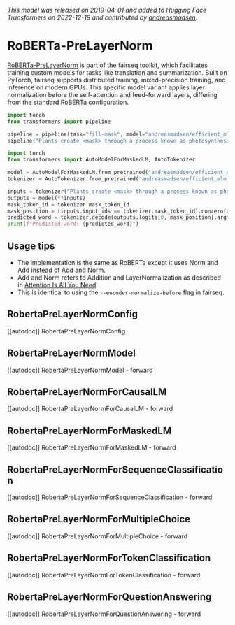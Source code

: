 <!--Copyright 2022 The HuggingFace Team. All rights reserved.

Licensed under the Apache License, Version 2.0 (the "License"); you may not use this file except in compliance with
the License. You may obtain a copy of the License at

http://www.apache.org/licenses/LICENSE-2.0

Unless required by applicable law or agreed to in writing, software distributed under the License is distributed on
an "AS IS" BASIS, WITHOUT WARRANTIES OR CONDITIONS OF ANY KIND, either express or implied. See the License for the
specific language governing permissions and limitations under the License.

⚠️ Note that this file is in Markdown but contain specific syntax for our doc-builder (similar to MDX) that may not be
rendered properly in your Markdown viewer.

-->
*This model was released on 2019-04-01 and added to Hugging Face Transformers on 2022-12-19 and contributed by [andreasmadsen](https://huggingface.co/andreasmadsen).*

# RoBERTa-PreLayerNorm

[RoBERTa-PreLayerNorm](https://huggingface.co/papers/1904.01038) is part of the fairseq toolkit, which facilitates training custom models for tasks like translation and summarization. Built on PyTorch, fairseq supports distributed training, mixed-precision training, and inference on modern GPUs. This specific model variant applies layer normalization before the self-attention and feed-forward layers, differing from the standard RoBERTa configuration.

<hfoptions id="usage">
<hfoption id="Pipeline">

```py
import torch
from transformers import pipeline

pipeline = pipeline(task="fill-mask", model="andreasmadsen/efficient_mlm_m0.40", dtype="auto")
pipeline("Plants create <mask> through a process known as photosynthesis.")
```

</hfoption>
<hfoption id="AutoModel">

```py
import torch
from transformers import AutoModelForMaskedLM, AutoTokenizer

model = AutoModelForMaskedLM.from_pretrained("andreasmadsen/efficient_mlm_m0.40", dtype="auto")
tokenizer = AutoTokenizer.from_pretrained("andreasmadsen/efficient_mlm_m0.40")

inputs = tokenizer("Plants create <mask> through a process known as photosynthesis.", return_tensors="pt")
outputs = model(**inputs)
mask_token_id = tokenizer.mask_token_id
mask_position = (inputs.input_ids == tokenizer.mask_token_id).nonzero(as_tuple=True)[1]
predicted_word = tokenizer.decode(outputs.logits[0, mask_position].argmax(dim=-1))
print(f"Predicted word: {predicted_word}")
```

</hfoption>
</hfoptions>

## Usage tips

- The implementation is the same as RoBERTa except it uses Norm and Add instead of Add and Norm.
- Add and Norm refers to Addition and LayerNormalization as described in [Attention Is All You Need](https://huggingface.co/papers/1706.03762).
- This is identical to using the `--encoder-normalize-before` flag in fairseq.

## RobertaPreLayerNormConfig

[[autodoc]] RobertaPreLayerNormConfig

## RobertaPreLayerNormModel

[[autodoc]] RobertaPreLayerNormModel
    - forward

## RobertaPreLayerNormForCausalLM

[[autodoc]] RobertaPreLayerNormForCausalLM
    - forward

## RobertaPreLayerNormForMaskedLM

[[autodoc]] RobertaPreLayerNormForMaskedLM
    - forward

## RobertaPreLayerNormForSequenceClassification

[[autodoc]] RobertaPreLayerNormForSequenceClassification
    - forward

## RobertaPreLayerNormForMultipleChoice

[[autodoc]] RobertaPreLayerNormForMultipleChoice
    - forward

## RobertaPreLayerNormForTokenClassification

[[autodoc]] RobertaPreLayerNormForTokenClassification
    - forward

## RobertaPreLayerNormForQuestionAnswering

[[autodoc]] RobertaPreLayerNormForQuestionAnswering
    - forward


